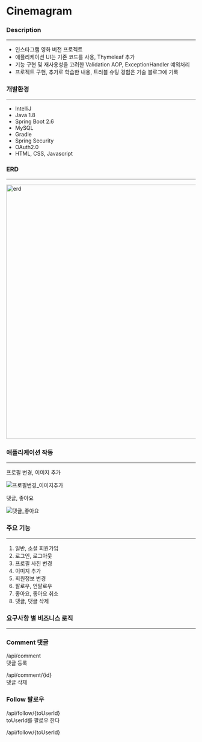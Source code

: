 # Cinemagram
### Description
***
- 인스타그램 영화 버전 프로젝트
- 애플리케이션 UI는 기존 코드를 사용, Thymeleaf 추가
- 기능 구현 및 재사용성을 고려한 Validation AOP, ExceptionHandler 예외처리
- 프로젝트 구현, 추가로 학습한 내용, 트러블 슈팅 경험은 기술 블로그에 기록

### 개발환경
***
- IntelliJ
- Java 1.8 
- Spring Boot 2.6
- MySQL
- Gradle
- Spring Security
- OAuth2.0
- HTML, CSS, Javascript

### ERD
***
<img width="674" alt="erd" src="https://user-images.githubusercontent.com/78125105/219604377-3fd6c117-5ccd-4cc5-bebd-44e2622b9fe3.png">  

### 애플리케이션 작동
***
프로필 변경, 이미지 추가

![프로필변경_이미지추가](https://user-images.githubusercontent.com/78125105/219615464-dd3a89d1-a4b7-4171-b610-0a582720b3d7.gif)

댓글, 좋아요

![댓글_좋아요](https://user-images.githubusercontent.com/78125105/219616194-a0006734-bcb6-4e9a-8a3d-c984c91c463d.gif)


### 주요 기능
***
1. 일반, 소셜 회원가입
2. 로그인, 로그아웃
3. 프로필 사진 변경
4. 이미지 추가
5. 회원정보 변경
6. 팔로우, 언팔로우
7. 좋아요, 좋아요 취소
8. 댓글, 댓글 삭제

### 요구사항 별 비즈니스 로직
***
### Comment 댓글
/api/comment  
댓글 등록

/api/comment/{id}  
댓글 삭제

### Follow 팔로우
/api/follow/{toUserId}  
toUserId를 팔로우 한다

/api/follow/{toUserId}








